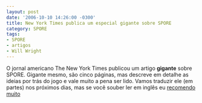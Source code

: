 ```yaml
---
layout: post
date: '2006-10-10 14:26:00 -0300'
title: New York Times publica um especial gigante sobre SPORE
category: SPORE
tags:
- SPORE
- artigos
- Will Wright
---
```

O jornal americano The New York Times publicou um artigo **gigante** sobre SPORE. Gigante mesmo, são cinco páginas, mas descreve em detalhe as ideias por trás do jogo e vale muito a pena ser lido. Vamos traduzir ele (em partes) nos próximos dias, mas se você souber ler em inglês eu [recomendo muito](https://www.nytimes.com/2006/10/08/magazine/08games.html)
